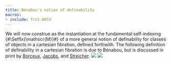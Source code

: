 ```yaml
---
title: Bénabou's notion of definability
macros:
- include: frct-001X
---
```


We will now construe [](frct-002Q) as the instantiation at the fundamental
self-indexing {#\SelfIx{\mathscr{M}}#} of a more general notion of
definability for classes of objects in a cartesian fibration, defined
forthwith. The following definition of definability in a cartesian fibration is due to Bénabou, but is discussed in print by [Borceux](borceux-hca-2), [Jacobs](jacobs-1999), and [Streicher](streicher-fcjb).
![](frct-002W)
![](frct-002O)
